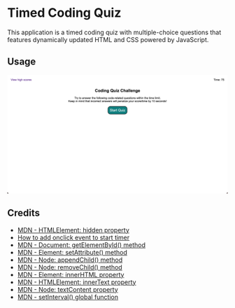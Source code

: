# Timed Coding Quiz
This application is a timed coding quiz with multiple-choice questions that features dynamically updated HTML and CSS powered by JavaScript.

## Usage
>

![Screenshot](assets/images/codingquiz.png)

## Credits
- [MDN - HTMLElement: hidden property](https://developer.mozilla.org/en-US/docs/Web/API/HTMLElement/hidden)
- [How to add onclick event to start timer](https://stackoverflow.com/questions/54637148/how-to-add-onclick-event-to-start-timer)
- [MDN - Document: getElementById() method](https://developer.mozilla.org/en-US/docs/Web/API/Document/getElementById)
- [MDN - Element: setAttribute() method](https://developer.mozilla.org/en-US/docs/Web/API/Element/setAttribute)
- [MDN - Node: appendChild() method](https://developer.mozilla.org/en-US/docs/Web/API/Node/appendChild)
- [MDN - Node: removeChild() method](https://developer.mozilla.org/en-US/docs/Web/API/Node/removeChild)
- [MDN - Element: innerHTML property](https://developer.mozilla.org/en-US/docs/Web/API/Element/innerHTML)
- [MDN - HTMLElement: innerText property](https://developer.mozilla.org/en-US/docs/Web/API/HTMLElement/innerText)
- [MDN - Node: textContent property](https://developer.mozilla.org/en-US/docs/Web/API/Node/textContent)
- [MDN - setInterval() global function](https://developer.mozilla.org/en-US/docs/Web/API/setInterval)